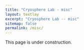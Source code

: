 ```yaml
---
title: "Cryosphere Lab - misc"
layout: textlay
excerpt: "Cryosphere Lab -- misc"
sitemap: false
permalink: /misc/
---
```


This page is under construction.

